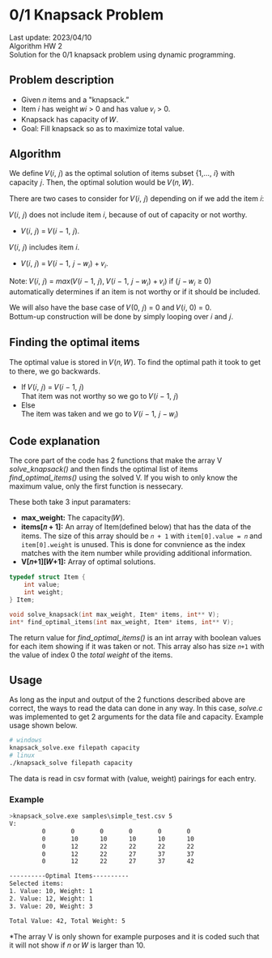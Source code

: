 # 0/1 Knapsack Problem
Last update: 2023/04/10
<br>Algorithm HW 2
<br>Solution for the 0/1 knapsack problem using dynamic programming.

## Problem description
- Given 𝑛 items and a "knapsack.”
- Item 𝑖 has weight 𝑤𝑖 > 0 and has value 𝑣<sub>𝑖</sub> > 0.
- Knapsack has capacity of 𝑊.
- Goal: Fill knapsack so as to maximize total value.


## Algorithm
We define 𝑉(𝑖, 𝑗) as the optimal solution of items 
subset {1,…, 𝑖} with capacity 𝑗. 
Then, the optimal solution would be 𝑉(𝑛, 𝑊).

There are two cases to consider for 𝑉(𝑖, 𝑗) depending on if we add the item 𝑖:

𝑉(𝑖, 𝑗) does not include item 𝑖, because of out of capacity or not worthy.
- 𝑉(𝑖, 𝑗) = 𝑉(𝑖 − 1, 𝑗).

 𝑉(𝑖, 𝑗) includes item 𝑖.
- 𝑉(𝑖, 𝑗) = 𝑉(𝑖 − 1, 𝑗 − 𝑤<sub>𝑖</sub>) + 𝑣<sub>𝑖</sub>.

Note: 𝑉(𝑖, 𝑗) = *max*(𝑉(𝑖 − 1, 𝑗), 𝑉(𝑖 − 1, 𝑗 − 𝑤<sub>𝑖</sub>) + 𝑣<sub>𝑖</sub>) if (𝑗 − 𝑤<sub>𝑖</sub> ≥ 0)<br>automatically determines if an item is not worthy or if it should be included.

We will also have the base case of 𝑉(0, 𝑗) = 0 and 𝑉(𝑖, 0) = 0. 
<br>Bottum-up construction will be done by simply looping over 𝑖 and 𝑗.


## Finding the optimal items
The optimal value is stored in 𝑉(𝑛, 𝑊). To find the optimal path it took to get to there, we go backwards.

- If 𝑉(𝑖, 𝑗) = 𝑉(𝑖 − 1, 𝑗)
<br>That item was not worthy so we go to 𝑉(𝑖 − 1, 𝑗)
- Else
<br>The item was taken and we go to 𝑉(𝑖 − 1, 𝑗 − 𝑤<sub>𝑖</sub>)


## Code explanation
The core part of the code has 2 functions that make the array V *solve_knapsack()* and then finds the optimal list of items *find_optimal_items()* using the solved V. If you wish to only know the maximum value, only the first function is nessecary.

These both take 3 input paramaters:
- **max_weight:** The capacity(𝑊). 
- **items[𝑛 + 1]:** An array of Item(defined below) that has the data of the items.
The size of this array should be `𝑛 + 1` with `item[0].value = 𝑛` and `item[0].weight` is unused. This is done for convnience as the index matches with the item number while providing additional information.
- **V[𝑛+1][𝑊+1]:** Array of optimal solutions.
```c
typedef struct Item {
    int value;
    int weight;
} Item;

void solve_knapsack(int max_weight, Item* items, int** V);
int* find_optimal_items(int max_weight, Item* items, int** V);
```

The return value for *find_optimal_items()* is an int array with boolean values for each item showing if it was taken or not. This array also has size `𝑛+1` with the value of index 0 the *total weight* of the items.


## Usage
As long as the input and output of the 2 functions described above are correct, the ways to read the data can done in any way. In this case, *solve.c* was implemented to get 2 arguments for the data file and capacity. Example usage shown below.
```bash
# windows
knapsack_solve.exe filepath capacity
# linux
./knapsack_solve filepath capacity
```

The data is read in csv format with (value, weight) pairings for each entry.

### Example
```bash
>knapsack_solve.exe samples\simple_test.csv 5
V:
         0       0       0       0       0       0
         0       10      10      10      10      10
         0       12      22      22      22      22
         0       12      22      27      37      37
         0       12      22      27      37      42

----------Optimal Items----------
Selected items:
1. Value: 10, Weight: 1
2. Value: 12, Weight: 1
3. Value: 20, Weight: 3

Total Value: 42, Total Weight: 5
```

*The array V is only shown for example purposes and it is coded such that it will not show if 𝑛 or 𝑊 is larger than 10.